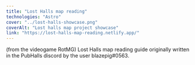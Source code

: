 ```yaml
---
title: "Lost Halls map reading"
technologies: "Astro"
cover: "../lost-halls-showcase.png"
coverAlt: "Lost halls map project showcase"
link: "https://lost-halls-map-reading.netlify.app/"
---
```


(from the videogame RotMG) Lost Halls map reading guide originally written in the PubHalls discord by the user blazepig#0563.
